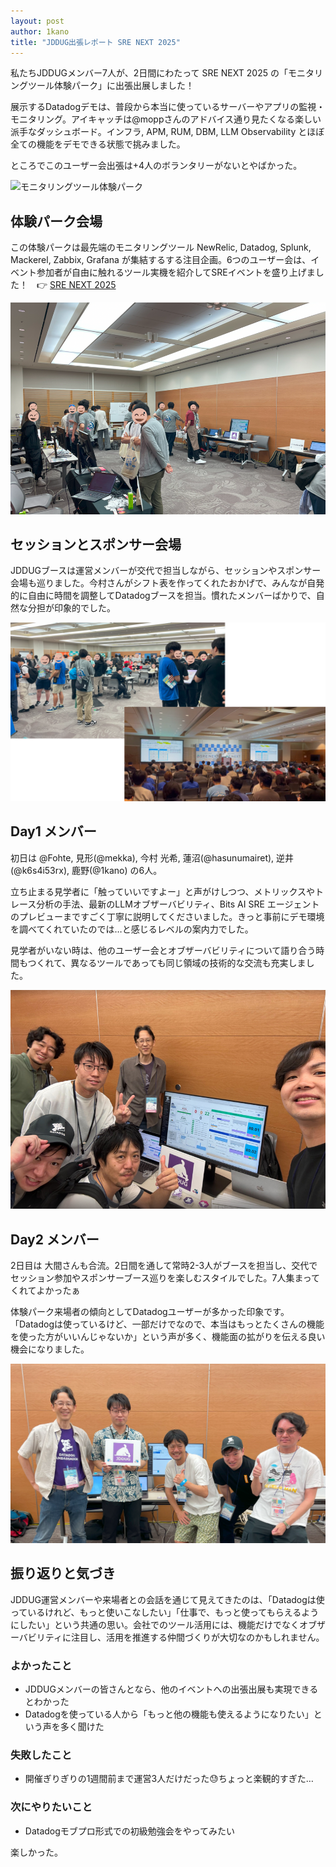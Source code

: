 ```yaml
---
layout: post
author: 1kano
title: "JDDUG出張レポート SRE NEXT 2025"
---
```


私たちJDDUGメンバー7人が、2日間にわたって SRE NEXT 2025 の「モニタリングツール体験パーク」に出張出展しました！

展示するDatadogデモは、普段から本当に使っているサーバーやアプリの監視・モニタリング。アイキャッチは@moppさんのアドバイス通り見たくなる楽しい派手なダッシュボード。インフラ, APM, RUM, DBM, LLM Observability とほぼ全ての機能をデモできる状態で挑みました。

ところでこのユーザー会出張は+4人のボランタリーがないとやばかった。

![モニタリングツール体験パーク](/assets/images/srenext2025/top.png)

## 体験パーク会場

この体験パークは最先端のモニタリングツール NewRelic, Datadog, Splunk, Mackerel, Zabbix, Grafana が集結するする注目企画。6つのユーザー会は、イベント参加者が自由に触れるツール実機を紹介してSREイベントを盛り上げました！　👉 [SRE NEXT 2025](https://sre-next.dev/2025/)

![体験パーク会場](/assets/images/srenext2025/02park.png)

## セッションとスポンサー会場

JDDUGブースは運営メンバーが交代で担当しながら、セッションやスポンサー会場も巡りました。今村さんがシフト表を作ってくれたおかげで、みんなが自発的に自由に時間を調整してDatadogブースを担当。慣れたメンバーばかりで、自然な分担が印象的でした。

![セッションとスポンサー会場](/assets/images/srenext2025/02sponser_speaker.png)


## Day1 メンバー

初日は @Fohte, 見形(@mekka), 今村 光希, 蓮沼(@hasunumairet), 逆井(@k6s4i53rx), 鹿野(@1kano) の6人。

立ち止まる見学者に「触っていいですよー」と声がけしつつ、メトリックスやトレース分析の手法、最新のLLMオブザーバビリティ、Bits AI SRE エージェントのプレビューまですごく丁寧に説明してくださいました。きっと事前にデモ環境を調べてくれていたのでは…と感じるレベルの案内力でした。

見学者がいない時は、他のユーザー会とオブザーバビリティについて語り合う時間もつくれて、異なるツールであっても同じ領域の技術的な交流も充実しました。

![Day1 メンバー](/assets/images/srenext2025/03day1.png)

## Day2 メンバー

2日目は 大間さんも合流。2日間を通して常時2-3人がブースを担当し、交代でセッション参加やスポンサーブース巡りを楽しむスタイルでした。7人集まってくれてよかったぁ

体験パーク来場者の傾向としてDatadogユーザーが多かった印象です。「Datadogは使っているけど、一部だけでなので、本当はもっとたくさんの機能を使った方がいいんじゃないか」という声が多く、機能面の拡がりを伝える良い機会になりました。

![Day2 メンバー](/assets/images/srenext2025/04day2.png)

## 振り返りと気づき

JDDUG運営メンバーや来場者との会話を通じて見えてきたのは、「Datadogは使っているけれど、もっと使いこなしたい」「仕事で、もっと使ってもらえるようにしたい」という共通の思い。会社でのツール活用には、機能だけでなくオブザーバビリティに注目し、活用を推進する仲間づくりが大切なのかもしれません。

### よかったこと
  - JDDUGメンバーの皆さんとなら、他のイベントへの出張出展も実現できるとわかった
  - Datadogを使っている人から「もっと他の機能も使えるようになりたい」という声を多く聞けた

### 失敗したこと
  - 開催ぎりぎりの1週間前まで運営3人だけだった😓ちょっと楽観的すぎた…

### 次にやりたいこと
  - Datadogモブプロ形式での初級勉強会をやってみたい

楽しかった。